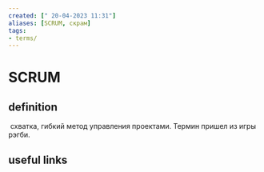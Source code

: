 ```yaml
---
created: [" 20-04-2023 11:31"]
aliases: [SCRUM, скрам]
tags:
- terms/
---
```


# SCRUM

## definition

 схватка, гибкий метод управления проектами. Термин пришел из игры рэгби.
 
## useful links

